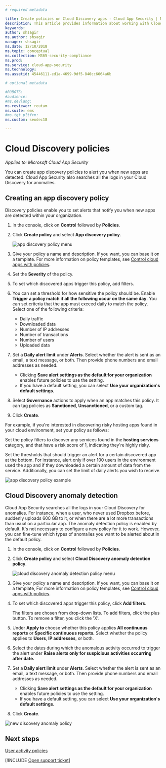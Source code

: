 ```yaml
---
# required metadata

title: Create policies on Cloud Discovery apps - Cloud App Security | Microsoft Docs
description: This article provides information about working with Cloud Discovery policies.
keywords:
author: shsagir
ms.author: shsagir
manager: shsagir
ms.date: 12/10/2018
ms.topic: conceptual
ms.collection: M365-security-compliance
ms.prod:
ms.service: cloud-app-security
ms.technology:
ms.assetid: 45446111-ed1a-4699-9df5-840cc6664a6b

# optional metadata

#ROBOTS:
#audience:
#ms.devlang:
ms.reviewer: reutam
ms.suite: ems
#ms.tgt_pltfrm:
ms.custom: seodec18

---
```

# Cloud Discovery policies

*Applies to: Microsoft Cloud App Security*

You can create app discovery policies to alert you when new apps are detected. Cloud App Security also searches all the logs in your Cloud Discovery for anomalies. 

## Creating an app discovery policy  
Discovery policies enable you to set alerts that notify you when new apps are detected within your organization.  
  
1. In the console, click on **Control** followed by **Policies**.  
  
2. Click **Create policy** and select **App discovery policy**.  
  
     ![app discovery policy menu](./media/app-discovery-policy-menu.png "app discovery policy menu")  
  
3. Give your policy a name and description. If you want, you can base it on a template. For more information on policy templates, see [Control cloud apps with policies](control-cloud-apps-with-policies.md).  
  
4. Set the **Severity** of the policy.

5. To set which discovered apps trigger this policy, add filters.  
  
6. You can set a threshold for how sensitive the policy should be. Enable **Trigger a policy match if all the following occur on the same day**. You can set criteria that the app must exceed daily to match the policy. Select one of the following criteria: 
     - Daily traffic
     - Downloaded data
     - Number of IP addresses
     - Number of transactions
     - Number of users
     - Uploaded data

  
7. Set a **Daily alert limit** under **Alerts**. Select whether the alert is sent as an email, a text message, or both. Then provide phone numbers and email addresses as needed.
     - Clicking **Save alert settings as the default for your organization** enables future policies to use the setting.
     - If you have a default setting, you can select **Use your organization's default settings**.
  
8. Select **Governance** actions to apply when an app matches this policy. It can tag policies as **Sanctioned**, **Unsanctioned**, or a custom tag. 

9. Click **Create**.  
  
For example, if you're interested in discovering risky hosting apps found in your cloud environment, set your policy as follows:  
  
Set the policy filters to discover any services found in the **hosting services** category, and that have a risk score of 1, indicating they're highly risky.

 Set the thresholds that should trigger an alert for a certain discovered app at the bottom. For instance, alert only if over 100 users in the environment used the app and if they downloaded a certain amount of data from the service.
Additionally, you can set the limit of daily alerts you wish to receive.  
  
![app discovery policy example](./media/app-discovery-policy-example.png "app discovery policy example")  
  
## Cloud Discovery anomaly detection

Cloud App Security searches all the logs in your Cloud Discovery for anomalies. For instance, when a user, who never used Dropbox before, suddenly uploads 600 GB to it, or when there are a lot more transactions than usual on a particular app. The anomaly detection policy is enabled by default. It's not necessary to configure a new policy for it to work. However, you can fine-tune which types of anomalies you want to be alerted about in the default policy.  
  
1. In the console, click on **Control** followed by **Policies**.  
  
2. Click **Create policy** and select **Cloud Discovery anomaly detection policy**.  
  
     ![cloud discovery anomaly detection policy menu](./media/cloud-discovery-anomaly-detection-policy-menu.png "cloud discovery anomaly detection policy menu")  
  
3. Give your policy a name and description. If you want, you can base it on a template, For more information on policy templates, see [Control cloud apps with policies](control-cloud-apps-with-policies.md).  
  
4. To set which discovered apps trigger this policy, click **Add filters**.  
  
     The filters are chosen from drop-down lists. To add filters, click the plus button. To remove a filter, you click the 'X'. 
  
5. Under **Apply to** choose whether this policy applies **All continuous reports** or **Specific continuous reports**. Select whether the policy applies to **Users**, **IP addresses**, or both.  
  
6. Select the dates during which the anomalous activity occurred to trigger the alert under **Raise alerts only for suspicious activities occurring after date.**  
  
7. Set a **Daily alert limit** under **Alerts**. Select whether the alert is sent as an email, a text message, or both. Then provide phone numbers and email addresses as needed.
     - Clicking **Save alert settings as the default for your organization** enables future policies to use the setting.
     - If you have a default setting, you can select **Use your organization's default settings**.
  
8. Click **Create**.  
  
![new discovery anomaly policy](./media/new-discovery-anomaly-policy.png "new discovery anomaly policy")  
  
## Next steps 
[User activity policies](user-activity-policies.md)   

[!INCLUDE [Open support ticket](includes/support.md)]  
  
  
